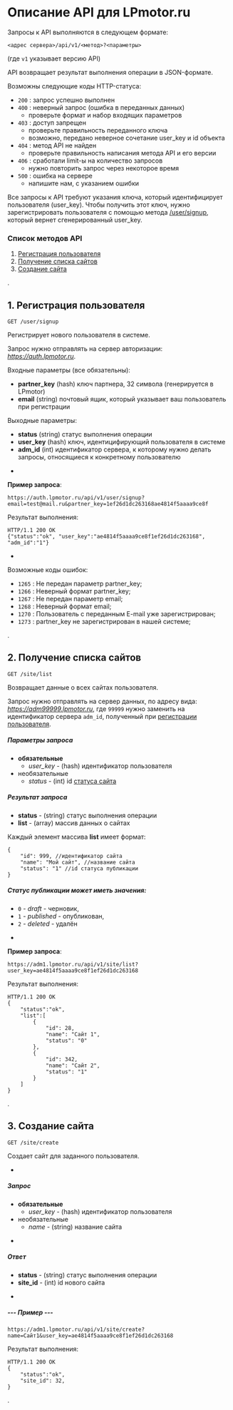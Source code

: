 # Описание API для LPmotor.ru

Запросы к API выполняются в следующем формате:

    <адрес сервера>/api/v1/<метод>?<параметры>

(где `v1` указывает версию API)

API возвращает результат выполнения операции в JSON-формате.

Возможны следующие коды HTTP-статуса:

* `200` : запрос успешно выполнен
* `400` : неверный запрос (ошибка в переданных данных)
    * проверьте формат и набор входящих параметров
* `403` : доступ запрещен
    * проверьте правильность переданного ключа
    * возможно, передано неверное сочетание user_key и id объекта
* `404` : метод API не найден
    * проверьте правильность написания метода API и его версии
* `406` : сработали limit-ы на количество запросов
    * нужно повторить запрос через некоторое время
* `500` : ошибка на сервере
    * напишите нам, с указанием ошибки

Все запросы к API требуют указания ключа, который идентифицирует пользователя (user_key).
Чтобы получить этот ключ, нужно зарегистрировать пользователя с помощью метода [/user/signup](#user_reg), который вернет сгенерированный user_key.

### Список методов API

1. [Регистрация пользователя](#user_reg)
1. [Получение списка сайтов](#site_list)
1. [Создание сайта](#site_create)

.

## <a name="user_reg"></a>1. Регистрация пользователя

    GET /user/signup

Регистрирует нового пользователя в системе.

Запрос нужно отправлять на сервер авторизации: _https://auth.lpmotor.ru_.

Входные параметры (все обязательны):

* __partner_key__ (hash) ключ партнера, 32 символа (генерируется в LPmotor)
* __email__ (string) почтовый ящик, который указывает ваш пользователь при регистрации

Выходные параметры:

* __status__ (string) статус выполнения операции
* __user_key__ (hash) ключ, идентицифирующий пользователя в системе
* __adm_id__ (int) идентификатор сервера, к которому нужно делать запросы, относящиеся к конкретному пользователю

-

__Пример запроса__:

    https://auth.lpmotor.ru/api/v1/user/signup?email=test@mail.ru&partner_key=1ef26d1dc263168ae4814f5aaaa9ce8f

Результат выполнения:

    HTTP/1.1 200 OK
    {"status":"ok", "user_key":"ae4814f5aaaa9ce8f1ef26d1dc263168", "adm_id":"1"}

-

Возможные коды ошибок:

* `1265` : Не передан параметр partner_key;
* `1266` : Неверный формат partner_key;
* `1267` : Не передан параметр email;
* `1268` : Неверный формат email;
* `1270` : Пользователь с переданным E-mail уже зарегистрирован;
* `1273` : partner_key не зарегистрирован в нашей системе;

.

## <a name="site_list"></a>2. Получение списка сайтов

    GET /site/list

Возвращает данные о всех сайтах пользователя.

Запрос нужно отправлять на сервер данных, по адресу вида: _https://adm99999.lpmotor.ru_, где `99999` нужно заменить на идентификатор сервера `adm_id`, полученный при [регистрации пользователя](#user_reg).

##### Параметры запроса

* __обязательные__
    * _user_key_ - (hash) идентификатор пользователя
* необязательные
    * _status_ - (int) id [статуса сайта](#site_status)

##### Результат запроса

* __status__ - (string) статус выполнения операции
* __list__ - (array) массив данных о сайтах

Каждый элемент массива __list__ имеет формат:

    {
        "id": 999, //идентификатор сайта
        "name": "Мой сайт", //название сайта
        "status": "1" //id статуса публикации
    }

##### <a name="site_status"></a>Статус публикации может иметь значения:

* `0` - _draft_ - черновик,
* `1` - _published_ - опубликован,
* `2` - _deleted_ - удалён

-

__Пример запроса__:

    https://adm1.lpmotor.ru/api/v1/site/list?user_key=ae4814f5aaaa9ce8f1ef26d1dc263168

Результат выполнения:

    HTTP/1.1 200 OK
    {
        "status":"ok",
        "list":[
            {
                "id": 28,
                "name": "Сайт 1",
                "status": "0"
            },
            {
                "id": 342,
                "name": "Сайт 2",
                "status": "1"
            }
        ]
    }

.

## <a name="site_create"></a>3. Создание сайта

    GET /site/create

Создает сайт для заданного пользователя.

-

##### Запрос

* __обязательные__
    * _user_key_ - (hash) идентификатор пользователя
* необязательные
    * _name_ - (string) название сайта

-

##### Ответ

* __status__ - (string) статус выполнения операции
* __site_id__ - (int) id нового сайта

-

##### --- Пример ---

    https://adm1.lpmotor.ru/api/v1/site/create?name=Сайт1&user_key=ae4814f5aaaa9ce8f1ef26d1dc263168

Результат выполнения:

    HTTP/1.1 200 OK
    {
        "status":"ok",
        "site_id": 32,
    }

.